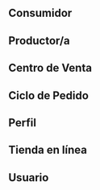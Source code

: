 ## Consumidor

## Productor/a

## Centro de Venta

## Ciclo de Pedido

## Perfil

## Tienda en línea

## Usuario

